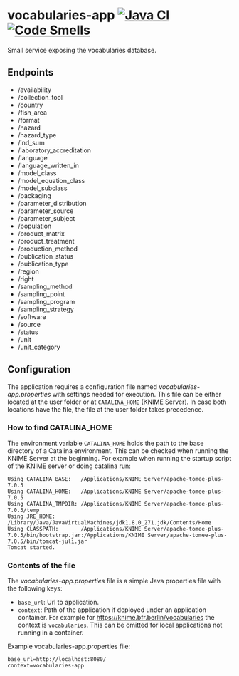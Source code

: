 # vocabularies-app [![Java CI](https://github.com/RakipInitiative/vocabularies-app/actions/workflows/basic.yml/badge.svg)](https://github.com/RakipInitiative/vocabularies-app/actions/workflows/basic.yml) [![Code Smells](https://sonarcloud.io/api/project_badges/measure?project=RakipInitiative_vocabularies-app&metric=code_smells)](https://sonarcloud.io/dashboard?id=RakipInitiative_vocabularies-app) 
Small service exposing the vocabularies database.

Endpoints
---------
* /availability
* /collection_tool
* /country
* /fish_area
* /format
* /hazard
* /hazard_type
* /ind_sum
* /laboratory_accreditation
* /language
* /language_written_in
* /model_class
* /model_equation_class
* /model_subclass
* /packaging
* /parameter_distribution
* /parameter_source
* /parameter_subject
* /population
* /product_matrix
* /product_treatment
* /production_method
* /publication_status
* /publication_type
* /region
* /right
* /sampling_method
* /sampling_point
* /sampling_program
* /sampling_strategy
* /software
* /source
* /status
* /unit
* /unit_category

## Configuration
The application requires a configuration file named *vocabularies-app.properties* with settings needed for execution. This file can be either located at the user folder or at `CATALINA_HOME` (KNIME Server). In case both locations have the file, the file at the user folder takes precedence.

### How to find CATALINA_HOME
The environment variable `CATALINA_HOME` holds the path to the base directory of a Catalina environment. This can be checked when running the KNIME Server at the beginning. For example when running the startup script of the KNIME server or doing catalina run:

```
Using CATALINA_BASE:   /Applications/KNIME Server/apache-tomee-plus-7.0.5
Using CATALINA_HOME:   /Applications/KNIME Server/apache-tomee-plus-7.0.5
Using CATALINA_TMPDIR: /Applications/KNIME Server/apache-tomee-plus-7.0.5/temp
Using JRE_HOME:        /Library/Java/JavaVirtualMachines/jdk1.8.0_271.jdk/Contents/Home
Using CLASSPATH:       /Applications/KNIME Server/apache-tomee-plus-7.0.5/bin/bootstrap.jar:/Applications/KNIME Server/apache-tomee-plus-7.0.5/bin/tomcat-juli.jar
Tomcat started.
```

### Contents of the file

The *vocabularies-app.properties* file is a simple Java properties file with the following keys:
* `base_url`: Url to application.
* `context`: Path of the application if deployed under an application container. For example for https://knime.bfr.berlin/vocabularies the context is `vocabularies`. This can be omitted for local applications not running in a container.

Example vocabularies-app.properties file:
```
base_url=http://localhost:8080/
context=vocabularies-app
```
